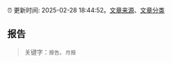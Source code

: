 :alarm_clock: 更新时间: 2025-02-28 18:44:52。[文章来源](/README.md)、[文章分类](/TAGS.md)

## 报告


> 关键字：`报告`、`月报`



